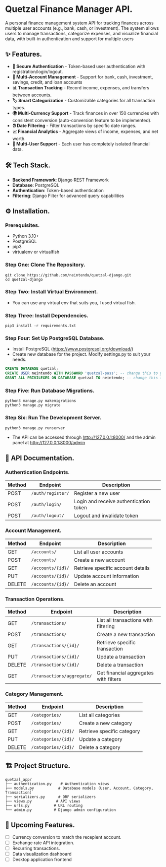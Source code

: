 # Quetzal Finance Manager API.

A personal finance management system API for tracking finances across multiple user accounts (e.g., bank, cash, or investment). The system allows users to manage transactions, categorize expenses, and visualize financial data, with built-in authentication and support for multiple users

## ✨ Features.

- **🔐 Secure Authentication** - Token-based user authentication with registration/login/logout.
- **💼 Multi-Account Management** - Support for bank, cash, investment, savings, credit, and loan accounts
- **📊 Transaction Tracking** - Record income, expenses, and transfers between accounts.
- **🏷️ Smart Categorization** - Customizable categories for all transaction types.
- **🌍 Multi-Currency Support** - Track finances in over 150 currencies with consistent conversion (auto-conversion feature to be implemented).
- **⏰ Date Filtering** - Filter transactions by specific date ranges.
- **📈 Financial Analytics** - Aggregate views of income, expenses, and net worth.
- **👥 Multi-User Support** - Each user has completely isolated financial data.

## 🛠 Tech Stack.

- **Backend Framework**: Django REST Framework
- **Database**: PostgreSQL
- **Authentication**: Token-based authentication
- **Filtering**: Django Filter for advanced query capabilities

## ⚙️ Installation.

### Prerequisites.

- Python 3.10+
- PostgreSQL
- pip3
- virtualenv or virtualfish

### Step One: Clone The Repository.

```
git clone https://github.com/neintendo/quetzal-django.git
cd quetzal-django
```

### Step Two: Install Virtual Environment.

- You can use any virtual env that suits you, I used virtual fish.

### Step Three: Install Dependencies.

`pip3 install -r requirements.txt`

### Step Four: Set Up PostgreSQL Database.

- Install PostgreSQL (https://www.postgresql.org/download/)
- Create new database for the project. Modify settings.py to suit your needs.

```sql
CREATE DATABASE quetzal;
CREATE USER neintendo WITH PASSWORD 'quetzal-pass'; -- change this to your desired password
GRANT ALL PRIVILEGES ON DATABASE quetzal TO neintendo; -- change this to your desired username
```
### Step Five: Run Database Migrations.

```
python3 manage.py makemigrations
python3 manage.py migrate
```

### Step Six: Run The Development Server.

`python3 manage.py runserver`

- The API can be accessed through http://127.0.0.1:8000/ and the admin panel at http://127.0.0.1:8000/admin

## 📜 API Documentation.

### Authentication Endpoints.

| Method | Endpoint | Description |
|--------|----------|-------------|
| POST | `/auth/register/` | Register a new user |
| POST | `/auth/login/` | Login and receive authentication token |
| POST | `/auth/logout/` | Logout and invalidate token |

### Account Management.

| Method | Endpoint | Description |
|--------|----------|-------------|
| GET | `/accounts/` | List all user accounts |
| POST | `/accounts/` | Create a new account |
| GET | `/accounts/{id}/` | Retrieve specific account details |
| PUT | `/accounts/{id}/` | Update account information |
| DELETE | `/accounts/{id}/` | Delete an account |

### Transaction Operations.

| Method | Endpoint | Description |
|--------|----------|-------------|
| GET | `/transactions/` | List all transactions with filtering |
| POST | `/transactions/` | Create a new transaction |
| GET | `/transactions/{id}/` | Retrieve specific transaction |
| PUT | `/transactions/{id}/` | Update a transaction |
| DELETE | `/transactions/{id}/` | Delete a transaction |
| GET | `/transactions/aggregate/` | Get financial aggregates with filters |

### Category Management.

| Method | Endpoint | Description |
|--------|----------|-------------|
| GET | `/categories/` | List all categories |
| POST | `/categories/` | Create a new category |
| GET | `/categories/{id}/` | Retrieve specific category |
| PUT | `/categories/{id}/` | Update a category |
| DELETE | `/categories/{id}/` | Delete a category |

## 🏗 Project Structure.

```
quetzal_app/
├── authentication.py    # Authentication views
├── models.py           # Database models (User, Account, Category, Transaction)
├── serializers.py      # DRF serializers
├── views.py           # API views
├── urls.py           # URL routing
└── admin.py          # Django admin configuration
```

## 🔮 Upcoming Features.

- [ ] Currency conversion to match the recepient account.
- [ ] Exchange rate API integration.
- [ ] Recurring transactions.
- [ ] Data visualization dashboard
- [ ] Desktop application frontend